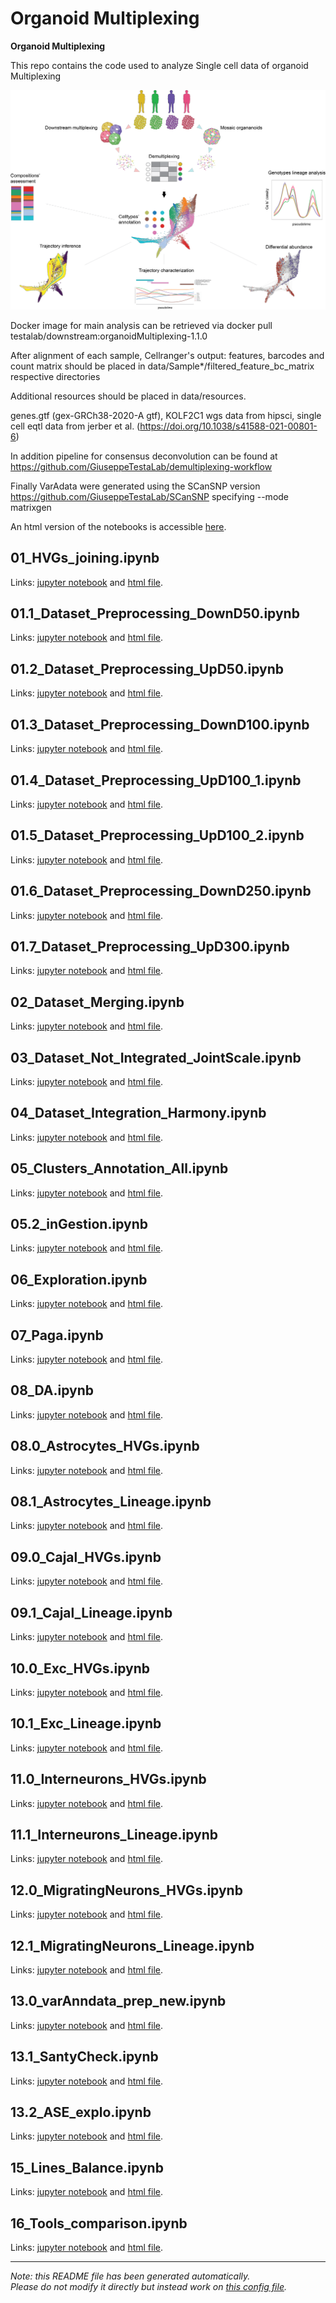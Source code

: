 
# Organoid Multiplexing

**Organoid Multiplexing**

This repo contains the code used to analyze Single cell data of organoid Multiplexing

![plot](./data/resources/ghFig/GitHome.png)


Docker image for main analysis can be retrieved via docker pull testalab/downstream:organoidMultiplexing-1.1.0

After alignment of each sample, Cellranger's output: features, barcodes and count matrix should be placed in data/Sample*/filtered_feature_bc_matrix respective directories

Additional resources should be placed in data/resources. 

genes.gtf (gex-GRCh38-2020-A gtf), KOLF2C1 wgs data from hipsci, single cell eqtl data from jerber et al. (https://doi.org/10.1038/s41588-021-00801-6)


In addition pipeline for consensus deconvolution can be found at https://github.com/GiuseppeTestaLab/demultiplexing-workflow

Finally VarAdata were generated using the SCanSNP version https://github.com/GiuseppeTestaLab/SCanSNP specifying --mode matrixgen


An html version of the notebooks is accessible [here](https://GiuseppeTestaLab.github.io/organoidMultiplexing_release/).




## 01_HVGs_joining.ipynb

Links: [jupyter notebook](00_HVGs/01_HVGs_joining.ipynb) and [html file](https://GiuseppeTestaLab.github.io/organoidMultiplexing_release/00_HVGs/01_HVGs_joining.html).





## 01.1_Dataset_Preprocessing_DownD50.ipynb

Links: [jupyter notebook](01_PreProcess/01.1_Dataset_Preprocessing_DownD50.ipynb) and [html file](https://GiuseppeTestaLab.github.io/organoidMultiplexing_release/01_PreProcess/01.1_Dataset_Preprocessing_DownD50.html).





## 01.2_Dataset_Preprocessing_UpD50.ipynb

Links: [jupyter notebook](01_PreProcess/01.2_Dataset_Preprocessing_UpD50.ipynb) and [html file](https://GiuseppeTestaLab.github.io/organoidMultiplexing_release/01_PreProcess/01.2_Dataset_Preprocessing_UpD50.html).





## 01.3_Dataset_Preprocessing_DownD100.ipynb

Links: [jupyter notebook](01_PreProcess/01.3_Dataset_Preprocessing_DownD100.ipynb) and [html file](https://GiuseppeTestaLab.github.io/organoidMultiplexing_release/01_PreProcess/01.3_Dataset_Preprocessing_DownD100.html).





## 01.4_Dataset_Preprocessing_UpD100_1.ipynb

Links: [jupyter notebook](01_PreProcess/01.4_Dataset_Preprocessing_UpD100_1.ipynb) and [html file](https://GiuseppeTestaLab.github.io/organoidMultiplexing_release/01_PreProcess/01.4_Dataset_Preprocessing_UpD100_1.html).





## 01.5_Dataset_Preprocessing_UpD100_2.ipynb

Links: [jupyter notebook](01_PreProcess/01.5_Dataset_Preprocessing_UpD100_2.ipynb) and [html file](https://GiuseppeTestaLab.github.io/organoidMultiplexing_release/01_PreProcess/01.5_Dataset_Preprocessing_UpD100_2.html).





## 01.6_Dataset_Preprocessing_DownD250.ipynb

Links: [jupyter notebook](01_PreProcess/01.6_Dataset_Preprocessing_DownD250.ipynb) and [html file](https://GiuseppeTestaLab.github.io/organoidMultiplexing_release/01_PreProcess/01.6_Dataset_Preprocessing_DownD250.html).





## 01.7_Dataset_Preprocessing_UpD300.ipynb

Links: [jupyter notebook](01_PreProcess/01.7_Dataset_Preprocessing_UpD300.ipynb) and [html file](https://GiuseppeTestaLab.github.io/organoidMultiplexing_release/01_PreProcess/01.7_Dataset_Preprocessing_UpD300.html).





## 02_Dataset_Merging.ipynb

Links: [jupyter notebook](01_PreProcess/02_Dataset_Merging.ipynb) and [html file](https://GiuseppeTestaLab.github.io/organoidMultiplexing_release/01_PreProcess/02_Dataset_Merging.html).





## 03_Dataset_Not_Integrated_JointScale.ipynb

Links: [jupyter notebook](01_PreProcess/03_Dataset_Not_Integrated_JointScale.ipynb) and [html file](https://GiuseppeTestaLab.github.io/organoidMultiplexing_release/01_PreProcess/03_Dataset_Not_Integrated_JointScale.html).





## 04_Dataset_Integration_Harmony.ipynb

Links: [jupyter notebook](01_PreProcess/04_Dataset_Integration_Harmony.ipynb) and [html file](https://GiuseppeTestaLab.github.io/organoidMultiplexing_release/01_PreProcess/04_Dataset_Integration_Harmony.html).





## 05_Clusters_Annotation_All.ipynb

Links: [jupyter notebook](01_PreProcess/05_Clusters_Annotation_All.ipynb) and [html file](https://GiuseppeTestaLab.github.io/organoidMultiplexing_release/01_PreProcess/05_Clusters_Annotation_All.html).





## 05.2_inGestion.ipynb

Links: [jupyter notebook](02_Exploration/05.2_inGestion.ipynb) and [html file](https://GiuseppeTestaLab.github.io/organoidMultiplexing_release/02_Exploration/05.2_inGestion.html).





## 06_Exploration.ipynb

Links: [jupyter notebook](02_Exploration/06_Exploration.ipynb) and [html file](https://GiuseppeTestaLab.github.io/organoidMultiplexing_release/02_Exploration/06_Exploration.html).





## 07_Paga.ipynb

Links: [jupyter notebook](02_Exploration/07_Paga.ipynb) and [html file](https://GiuseppeTestaLab.github.io/organoidMultiplexing_release/02_Exploration/07_Paga.html).





## 08_DA.ipynb

Links: [jupyter notebook](02_Exploration/08_DA.ipynb) and [html file](https://GiuseppeTestaLab.github.io/organoidMultiplexing_release/02_Exploration/08_DA.html).





## 08.0_Astrocytes_HVGs.ipynb

Links: [jupyter notebook](03_Trajectories/08.0_Astrocytes_HVGs.ipynb) and [html file](https://GiuseppeTestaLab.github.io/organoidMultiplexing_release/03_Trajectories/08.0_Astrocytes_HVGs.html).





## 08.1_Astrocytes_Lineage.ipynb

Links: [jupyter notebook](03_Trajectories/08.1_Astrocytes_Lineage.ipynb) and [html file](https://GiuseppeTestaLab.github.io/organoidMultiplexing_release/03_Trajectories/08.1_Astrocytes_Lineage.html).





## 09.0_Cajal_HVGs.ipynb

Links: [jupyter notebook](03_Trajectories/09.0_Cajal_HVGs.ipynb) and [html file](https://GiuseppeTestaLab.github.io/organoidMultiplexing_release/03_Trajectories/09.0_Cajal_HVGs.html).





## 09.1_Cajal_Lineage.ipynb

Links: [jupyter notebook](03_Trajectories/09.1_Cajal_Lineage.ipynb) and [html file](https://GiuseppeTestaLab.github.io/organoidMultiplexing_release/03_Trajectories/09.1_Cajal_Lineage.html).





## 10.0_Exc_HVGs.ipynb

Links: [jupyter notebook](03_Trajectories/10.0_Exc_HVGs.ipynb) and [html file](https://GiuseppeTestaLab.github.io/organoidMultiplexing_release/03_Trajectories/10.0_Exc_HVGs.html).





## 10.1_Exc_Lineage.ipynb

Links: [jupyter notebook](03_Trajectories/10.1_Exc_Lineage.ipynb) and [html file](https://GiuseppeTestaLab.github.io/organoidMultiplexing_release/03_Trajectories/10.1_Exc_Lineage.html).





## 11.0_Interneurons_HVGs.ipynb

Links: [jupyter notebook](03_Trajectories/11.0_Interneurons_HVGs.ipynb) and [html file](https://GiuseppeTestaLab.github.io/organoidMultiplexing_release/03_Trajectories/11.0_Interneurons_HVGs.html).





## 11.1_Interneurons_Lineage.ipynb

Links: [jupyter notebook](03_Trajectories/11.1_Interneurons_Lineage.ipynb) and [html file](https://GiuseppeTestaLab.github.io/organoidMultiplexing_release/03_Trajectories/11.1_Interneurons_Lineage.html).





## 12.0_MigratingNeurons_HVGs.ipynb

Links: [jupyter notebook](03_Trajectories/12.0_MigratingNeurons_HVGs.ipynb) and [html file](https://GiuseppeTestaLab.github.io/organoidMultiplexing_release/03_Trajectories/12.0_MigratingNeurons_HVGs.html).





## 12.1_MigratingNeurons_Lineage.ipynb

Links: [jupyter notebook](03_Trajectories/12.1_MigratingNeurons_Lineage.ipynb) and [html file](https://GiuseppeTestaLab.github.io/organoidMultiplexing_release/03_Trajectories/12.1_MigratingNeurons_Lineage.html).





## 13.0_varAnndata_prep_new.ipynb

Links: [jupyter notebook](04_ASE/13.0_varAnndata_prep_new.ipynb) and [html file](https://GiuseppeTestaLab.github.io/organoidMultiplexing_release/04_ASE/13.0_varAnndata_prep_new.html).





## 13.1_SantyCheck.ipynb

Links: [jupyter notebook](04_ASE/13.1_SantyCheck.ipynb) and [html file](https://GiuseppeTestaLab.github.io/organoidMultiplexing_release/04_ASE/13.1_SantyCheck.html).





## 13.2_ASE_explo.ipynb

Links: [jupyter notebook](04_ASE/13.2_ASE_explo.ipynb) and [html file](https://GiuseppeTestaLab.github.io/organoidMultiplexing_release/04_ASE/13.2_ASE_explo.html).





## 15_Lines_Balance.ipynb

Links: [jupyter notebook](05_LinesBalance/15_Lines_Balance.ipynb) and [html file](https://GiuseppeTestaLab.github.io/organoidMultiplexing_release/05_LinesBalance/15_Lines_Balance.html).





## 16_Tools_comparison.ipynb

Links: [jupyter notebook](05_LinesBalance/16_Tools_comparison.ipynb) and [html file](https://GiuseppeTestaLab.github.io/organoidMultiplexing_release/05_LinesBalance/16_Tools_comparison.html).






---
*Note: this README file has been generated automatically.* <br>
*Please do not modify it directly but instead work on [this config file](resources/config.yaml).*


